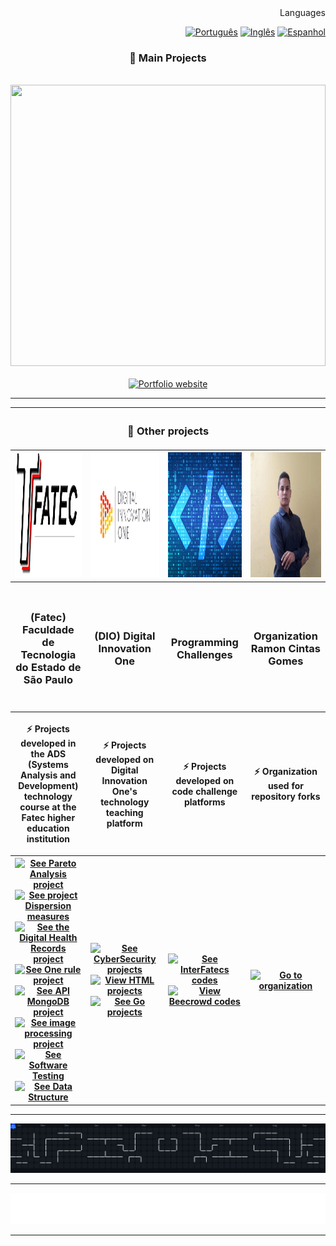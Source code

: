 <div align="right">
	<spam>Languages</spam>
	
  [![Português](https://flagsapi.com/BR/flat/32.png)](README.md)
  [![Inglês](https://flagsapi.com/US/flat/32.png)](README_EN.md)
  [![Espanhol](https://flagsapi.com/ES/flat/32.png)](README_ES.md)
  
</div>

<div align="center">
	<h3>📘 Main Projects</h3>
	<br>
	<a href="https://ramoncintas.github.io/"><img height="450em" width="100%" src="./assets/site.gif"/></a>
</div>

<br>

<div align="center"> 
	<a href="https://ramoncintas.github.io/"><img src="https://img.shields.io/badge/Portfolio%20website-E7ECEB?style=for-the-badge&logo=phoenixframework&logoColor=%23FD4F00" alt="Portfolio website"></a>
</div>

---

<table>
	<thead>
		<tr>
			<th colspan="4" width="2000"><h3>📖 Other projects</h3></th>
		</tr>
	</thead>
	<tbody>
		<tr>
			<th align="center" valign="center" >
				<a href="https://github.com/RamonCintas">
			      		<img src="./assets/fatec-logo.png" width="200" height="200"" />
			      	</a>
		      	</th>
			<th align="center" valign="center" >
				<a href="https://github.com/RamonCintas"><img src="./assets/dio-logo.jpg" width="200" height="200" /></a>
			</th>
			<th align="center" valign="center" >
				<a href="https://github.com/RamonCintas"><img src="./assets/programacao-logo.png" width="200" height="200" /></a>
			</th>
			<th align="center" valign="center" >
				<a href="https://github.com/RamonCintasGomes" target="_blank"><img src="./assets/organizacao-logo.jpg" width="200" height="200"" /></a>
			</th>
		</tr>
		<tr>
			<th align="center" valign="center" width="200" height="200">
				<h3 align="center">(Fatec) Faculdade de Tecnologia do Estado de São Paulo</h3>
		      	</th>
			<th align="center" valign="center" width="200" height="200">
				<h3 align="center">(DIO) Digital Innovation One</h3>
			</th>
			<th align="center" valign="center" width="200" height="200">
				<h3 align="center">Programming Challenges</h3>
			</th>
			<th align="center" valign="center" width="200" height="200">
				<h3>Organization Ramon Cintas Gomes</h3>
			</th>
		</tr>
		<tr>
			<th align="center" valign="center" width="200" height="200">
				<p>⚡ Projects developed in the ADS (Systems Analysis and Development) technology course at the Fatec higher education institution</p>
		      	</th>
			<th align="center" valign="center" width="200" height="200">
				<p>⚡ Projects developed on Digital Innovation One's technology teaching platform</p>
			</th>
			<th align="center" valign="center" width="200" height="200">
				<p>⚡ Projects developed on code challenge platforms</p>
			</th>
			<th align="center" valign="center" width="200" height="200">
				<p>⚡ Organization used for repository forks</p>
			</th>
		</tr>
		<tr>
			<th align="center" valign="center" width="200" height="200">
    				<a href="https://github.com/RamonCintas/Analise_de_pareto"><img src="https://img.shields.io/badge/Pareto-E7ECEB?style=for-the-badge&logo=phoenixframework&logoColor=%23FD4F00" alt="See Pareto Analysis project"></a><br>
				<a href="https://github.com/RamonCintas/Medidas_de_dispersao"><img src="https://img.shields.io/badge/Dispersion-E7ECEB?style=for-the-badge&logo=phoenixframework&logoColor=%23FD4F00" alt="See project Dispersion measures"></a><br>
			 	<a href="https://github.com/RamonCintas/Registros_digitais_de_saude"><img src="https://img.shields.io/badge/Records-E7ECEB?style=for-the-badge&logo=phoenixframework&logoColor=%23FD4F00" alt="See the Digital Health Records project"></a><br>
				<a href="https://github.com/RamonCintas/One_Rule"><img src="https://img.shields.io/badge/One%20rule-E7ECEB?style=for-the-badge&logo=phoenixframework&logoColor=%23FD4F00" alt="See One rule project"></a><br>
				<a href="https://github.com/RamonCintas/Api_MongoDB"><img src="https://img.shields.io/badge/API%20MongoDB-E7ECEB?style=for-the-badge&logo=phoenixframework&logoColor=%23FD4F00" alt="See API MongoDB project"></a><br>
				<a href="https://github.com/RamonCintas/Processamento_de_Imagem"><img src="https://img.shields.io/badge/image%20processing-E7ECEB?style=for-the-badge&logo=phoenixframework&logoColor=%23FD4F00" alt="See image processing project"></a>
				<a href="https://github.com/RamonCintas/Teste_de_Software"><img src="https://img.shields.io/badge/Software%20Testing-E7ECEB?style=for-the-badge&logo=phoenixframework&logoColor=%23FD4F00" alt="See Software Testing"></a><br>
				<a href="https://github.com/RamonCintas/Estrutura_de_Dados"><img src="https://img.shields.io/badge/Data%20Structure-E7ECEB?style=for-the-badge&logo=phoenixframework&logoColor=%23FD4F00" alt="See Data Structure"></a>
		      	</th>
			<th align="center" valign="center" width="200" height="200">
				<a href="https://github.com/RamonCintas/Ciberseguranca"><img src="https://img.shields.io/badge/projects%20CyberSecurity-E7ECEB?style=for-the-badge&logo=phoenixframework&logoColor=%23FD4F00" alt="See CyberSecurity projects"></a>
				<a href="https://github.com/RamonCintas/HTML"><img src="https://img.shields.io/badge/projects%20HTML-E7ECEB?style=for-the-badge&logo=phoenixframework&logoColor=%23FD4F00" alt="View HTML projects"></a>
				<a href="https://github.com/RamonCintas/Go"><img src="https://img.shields.io/badge/projects%20Go-E7ECEB?style=for-the-badge&logo=phoenixframework&logoColor=%23FD4F00" alt="See Go projects"></a>
			</th>
			<th align="center" valign="center" width="200" height="200">
				<a href="https://github.com/RamonCintas/InterFatecs"><img src="https://img.shields.io/badge/codes%20InterFatecs-E7ECEB?style=for-the-badge&logo=phoenixframework&logoColor=%23FD4F00" alt="See InterFatecs codes"></a>
				<a href="https://github.com/RamonCintas/URI_Online_Judge_Beecrowd"><img src="https://img.shields.io/badge/codes%20Beecrowd-E7ECEB?style=for-the-badge&logo=phoenixframework&logoColor=%23FD4F00" alt="View Beecrowd codes"></a>
			</th>
			<th align="center" valign="center" width="200" height="200">
				<a href="https://github.com/RamonCintasGomes" target="_blank"><img src="https://img.shields.io/badge/Go%20to%20the%20organization-E7ECEB?style=for-the-badge&logo=phoenixframework&logoColor=%23FD4F00" alt="Go to organization"></a>
			</th>
		</tr>
	</tbody>
</table>

---

  <img alt="Pac-Man contribution graph" src="https://raw.githubusercontent.com/RamonCintas/RamonCintas/main/assets/dist/pacman-contribution-graph-dark.svg" />

---

![chat](https://github.com/RamonCintas/RamonCintas/blob/main/chat.svg)

---
